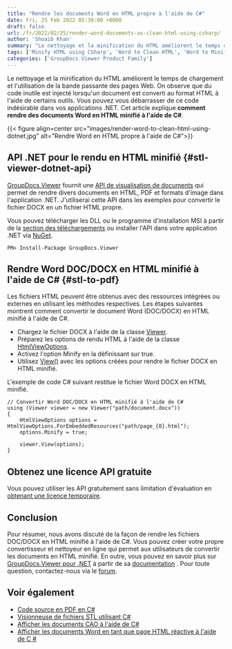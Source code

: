 ```yaml
---
title: "Rendre les documents Word en HTML propre à l'aide de C#"
date: Fri, 25 Feb 2022 05:38:00 +0000
draft: false
url: /fr/2022/02/25/render-word-documents-as-clean-html-using-csharp/
author: 'Shoaib Khan'
summary: "Le nettoyage et la minification du HTML améliorent le temps de chargement et l'utilisation de la bande passante des pages Web. On observe que du code inutile est injecté lorsqu'un document est converti au format HTML à l'aide de certains outils. Vous pouvez vous débarrasser de ce code indésirable dans vos applications .NET. Cet article explique **comment rendre des documents Word en HTML minifié à l'aide de C#**."
tags: ['Minify HTML using CSharp', 'Word to Clean HTML', 'Word to Minified HTML']
categories: ['GroupDocs.Viewer Product Family']
---
```


Le nettoyage et la minification du HTML améliorent le temps de chargement et l'utilisation de la bande passante des pages Web. On observe que du code inutile est injecté lorsqu'un document est converti au format HTML à l'aide de certains outils. Vous pouvez vous débarrasser de ce code indésirable dans vos applications .NET. Cet article explique **comment rendre des documents Word en HTML minifié à l'aide de C#**.



{{< figure align=center src="images/render-word-to-clean-html-using-dotnet.jpg" alt="Rendre Word en HTML propre à l'aide de C#">}}


## API .NET pour le rendu en HTML minifié {#stl-viewer-dotnet-api}

[GroupDocs.Viewer](https://products.groupdocs.com/viewer/) fournit une [API de visualisation de documents](https://products.groupdocs.com/viewer/net/) qui permet de rendre divers documents en HTML, PDF et formats d'image dans l'application .NET. J'utiliserai cette API dans les exemples pour convertir le fichier DOCX en un fichier HTML propre.

Vous pouvez télécharger les DLL ou le programme d'installation MSI à partir de la [section des téléchargements](https://downloads.groupdocs.com/viewer/net) ou installer l'API dans votre application .NET via [NuGet](https://www.nuget.org/packages/groupdocs.viewer).

```
PM> Install-Package GroupDocs.Viewer
```

## Rendre Word DOC/DOCX en HTML minifié à l'aide de C# {#stl-to-pdf}

Les fichiers HTML peuvent être obtenus avec des ressources intégrées ou externes en utilisant les méthodes respectives. Les étapes suivantes montrent comment convertir le document Word (DOC/DOCX) en HTML minifié à l'aide de C#.

* Chargez le fichier DOCX à l'aide de la classe [Viewer](https://apireference.groupdocs.com/viewer/net/groupdocs.viewer/viewer).
* Préparez les options de rendu HTML à l'aide de la classe [HtmlViewOptions](https://apireference.groupdocs.com/viewer/net/groupdocs.viewer.options/htmlviewoptions).
* Activez l'option Minify en la définissant sur true.
* Utilisez [View()](https://apireference.groupdocs.com/viewer/net/groupdocs.viewer/viewer/methods/view) avec les options créées pour rendre le fichier DOCX en HTML minifié.

L'exemple de code C# suivant restitue le fichier Word DOCX en HTML minifié.

```
// Convertir Word DOC/DOCX en HTML minifié à l'aide de C#
using (Viewer viewer = new Viewer("path/document.docx"))
{
    HtmlViewOptions options = HtmlViewOptions.ForEmbeddedResources("path/page_{0}.html");
    options.Minify = true;

    viewer.View(options);
}
```

## Obtenez une licence API gratuite

Vous pouvez utiliser les API gratuitement sans limitation d'évaluation en [obtenant une licence temporaire](https://purchase.groupdocs.com/temporary-license).

## Conclusion

Pour résumer, nous avons discuté de la façon de rendre les fichiers DOC/DOCX en HTML minifié à l'aide de C#. Vous pouvez créer votre propre convertisseur et nettoyeur en ligne qui permet aux utilisateurs de convertir les documents en HTML minifié. En outre, vous pouvez en savoir plus sur [GroupDocs.Viewer pour .NET](https://products.groupdocs.com/viewer/net/) à partir de sa [documentation](https://docs.groupdocs.com/viewer/) . Pour toute question, contactez-nous via le [forum](https://forum.groupdocs.com/).

## Voir également

* [Code source en PDF en C#](https://blog.groupdocs.com/2021/12/03/convert-source-code-to-pdf-in-csharp/)
* [Visionneuse de fichiers STL utilisant C#](https://blog.groupdocs.com/2021/12/28/stl-file-viewer-using-csharp/)
* [Afficher les documents CAO à l'aide de C#](https://blog.groupdocs.com/2021/04/27/view-cad-documents-using-csharp/)
* [Afficher les documents Word en tant que page HTML réactive à l'aide de C #](https://blog.groupdocs.com/2021/08/28/view-word-documents-as-html-responsive-page-using-csharp/)





